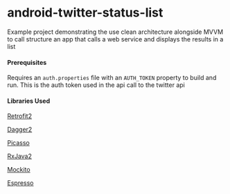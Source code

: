 # android-twitter-status-list
Example project demonstrating the use clean architecture alongside MVVM to call structure an app that calls a web service and displays the results in a list

#### Prerequisites
Requires an `auth.properties` file with an `AUTH_TOKEN` property to build and run. This is the auth token used in the api call to the twitter api

#### Libraries Used
[Retrofit2](https://github.com/square/retrofit)

[Dagger2](https://github.com/google/dagger)

[Picasso](https://github.com/square/picasso)

[RxJava2](https://github.com/ReactiveX/RxJava)

[Mockito](https://github.com/mockito/mockito)

[Espresso](https://developer.android.com/training/testing/espresso)
